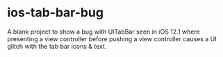 # ios-tab-bar-bug
A blank project to show a bug with UITabBar seen in iOS 12.1 where presenting a view controller before pushing a view controller causes a UI glitch with the tab bar icons &amp; text.

